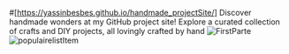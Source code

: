 #[https://yassinbesbes.github.io/handmade_projectSite/]
Discover handmade wonders at my GitHub project site! Explore a curated collection of crafts and DIY projects, all lovingly crafted by hand
![FirstParte](https://github.com/Yassinbesbes/handmade_projectSite/assets/89317705/7352354a-4499-449e-bae4-23cc53ac2bc4)
![populairelistItem](https://github.com/Yassinbesbes/handmade_projectSite/assets/89317705/b7d1f433-0c86-47d5-89f0-636ff920608b)
